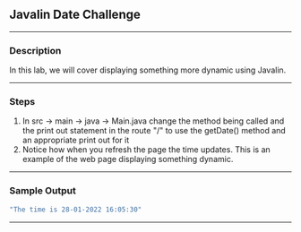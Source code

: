 ## Javalin Date Challenge
---
### Description
In this lab, we will cover displaying something more dynamic using Javalin.

---
### Steps
1. In src -> main -> java -> Main.java change the method being called and the print out statement in the route "/" to use the getDate() method and an appropriate print out for it
2. Notice how when you refresh the page the time updates. This is an example of the web page displaying something dynamic.

---
### Sample Output
```java
"The time is 28-01-2022 16:05:30"
```
---
